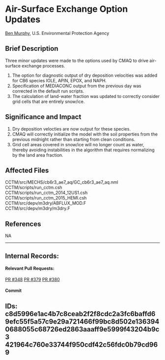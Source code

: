 # Air-Surface Exchange Option Updates

[Ben Murphy](mailto:murphy.ben@epa.gov), U.S. Environmental Protection Agency

## Brief Description
Three minor updates were made to the options used by CMAQ to drive air-surface exchange processes.  
1) The option for diagnostic output of dry deposition velocities was added for CB6 species 
IOLE, APIN, EPOX, and NAPH.  
2) Specification of MEDIACONC output from the previous day was corrected in the default run scripts.  
3) The calculation of land-water fraction was updated to correctly consider grid cells that are entirely 
snow/ice. 

## Significance and Impact  
1) Dry deposition velocties are now output for these species.  
2) CMAQ will correctly initialize the model with the soil properties from the previous midnight rather 
than starting from clean conditions.
3) Grid cell areas covered in snow/ice will no longer count as water, thereby avoiding instabilities 
in the algorithm that requires normalizing by the land area fraction.

## Affected Files
CCTM/src/MECHS/cb6r3_ae7_aq/GC_cb6r3_ae7_aq.nml  
CCTM/scripts/run_cctm.csh  
CCTM/scripts/run_cctm_2014_12US1.csh  
CCTM/scripts/run_cctm_2015_HEMI.csh  
CCTM/src/depv/m3dry/ABFLUX_MOD.F  
CCTM/src/depv/m3dry/m3dry.F  

## References
NA           

-----
## Internal Records:
#### Relevant Pull Requests:
[PR #348](https://github.com/USEPA/CMAQ_Dev/pull/348)
[PR #379](https://github.com/USEPA/CMAQ_Dev/pull/379) 
[PR #380](https://github.com/USEPA/CMAQ_Dev/pull/380)

#### Commit 
IDs:                        
c8d5996e1ac4b7c8ceab2f2f8cdc2a3fc6baffd6  
9efc55f5a57c9e29a721466f99bc8d502e136394  
0688055c68726ed2863aaaff9e5999f43204b9c3  
421964c760e33744f950cdf42c56fdc0b79cd969  
-----

